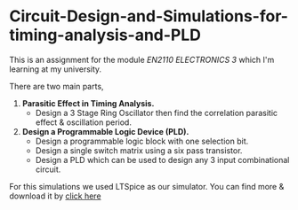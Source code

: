 # Circuit-Design-and-Simulations-for-timing-analysis-and-PLD
This is an assignment for the module _EN2110 ELECTRONICS 3_ which I'm learning at my university.

There are two main parts,
1. __Parasitic Effect in Timing Analysis.__
   - Design a 3 Stage Ring Oscillator then find the correlation parasitic effect & oscillation period.
2. __Design a Programmable Logic Device (PLD).__
   - Design a programmable logic block with one selection bit.
   - Design a single switch matrix using a six pass transistor.
   - Design a PLD which can be used to design any 3 input combinational circuit.

For this simulations we used LTSpice as our simulator. You can find more & download it by [click here](https://www.analog.com/en/design-center/design-tools-and-calculators/ltspice-simulator.html)
